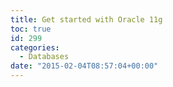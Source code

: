 ```yaml
---
title: Get started with Oracle 11g
toc: true
id: 299
categories:
  - Databases
date: "2015-02-04T08:57:04+00:00"
---
```

